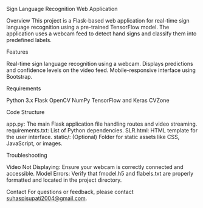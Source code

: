 Sign Language Recognition Web Application

Overview
This project is a Flask-based web application for real-time sign language recognition using a pre-trained TensorFlow model. The application uses a webcam feed to detect hand signs and classify them into predefined labels.

Features

Real-time sign language recognition using a webcam.
Displays predictions and confidence levels on the video feed.
Mobile-responsive interface using Bootstrap.

Requirements

Python 3.x
Flask
OpenCV
NumPy
TensorFlow and Keras
CVZone

Code Structure

app.py: The main Flask application file handling routes and video streaming.
requirements.txt: List of Python dependencies.
SLR.html: HTML template for the user interface.
static/: (Optional) Folder for static assets like CSS, JavaScript, or images.

Troubleshooting

Video Not Displaying: Ensure your webcam is correctly connected and accessible.
Model Errors: Verify that fmodel.h5 and flabels.txt are properly formatted and located in the project directory.

Contact
For questions or feedback, please contact suhaspisupati2004@gmail.com.

